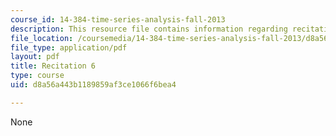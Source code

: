 ```yaml
---
course_id: 14-384-time-series-analysis-fall-2013
description: This resource file contains information regarding recitation 6.
file_location: /coursemedia/14-384-time-series-analysis-fall-2013/d8a56a443b1189859af3ce1066f6bea4_MIT14_384F13_rec6.pdf
file_type: application/pdf
layout: pdf
title: Recitation 6
type: course
uid: d8a56a443b1189859af3ce1066f6bea4

---
```

None